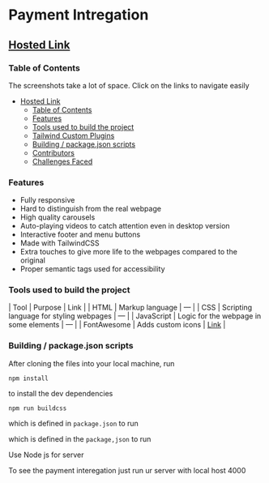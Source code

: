 # Payment Intregation

## [Hosted Link](https://juber13.github.io/payment_intregation/frontEnd/index.html)

### Table of Contents

The screenshots take a lot of space. Click on the links to navigate easily

  - [Hosted Link](#hosted-link)
    - [Table of Contents](#table-of-contents)
    - [Features](#features)
    - [Tools used to build the project](#tools-used-to-build-the-project)
    - [Tailwind Custom Plugins](#tailwind-custom-plugins)
    - [Building / package.json scripts](#building--packagejson-scripts)
    - [Contributors](#contributors)
    - [Challenges Faced](#challenges-faced)

### Features

- Fully responsive
- Hard to distinguish from the real webpage
- High quality carousels
- Auto-playing videos to catch attention even in desktop version
- Interactive footer and menu buttons
- Made with TailwindCSS
- Extra touches to give more life to the webpages compared to the original
- Proper semantic tags used for accessibility


### Tools used to build the project

| Tool           | Purpose                                                            | Link                                        |
| HTML           | Markup language                                                    | —                                           |
| CSS            | Scripting language for styling webpages                            | —                                           |
| JavaScript     | Logic for the webpage in some elements                             | —                                           |
| FontAwesome    | Adds custom icons                                                  | [Link](https://fontawesome.com/)            |


### Building / package.json scripts

After cloning the files into your local machine, run

`npm install`

to install the dev dependencies

`npm run buildcss`

which is defined in `package.json` to run



which is defined in the `package,json` to run


Use Node js for server

To see the payment interegation just run ur server with local host 4000 
